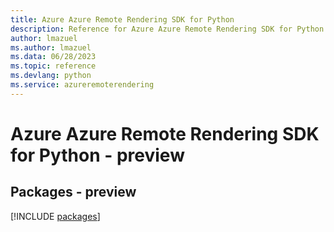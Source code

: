 ```yaml
---
title: Azure Azure Remote Rendering SDK for Python
description: Reference for Azure Azure Remote Rendering SDK for Python
author: lmazuel
ms.author: lmazuel
ms.data: 06/28/2023
ms.topic: reference
ms.devlang: python
ms.service: azureremoterendering
---
```

# Azure Azure Remote Rendering SDK for Python - preview
## Packages - preview
[!INCLUDE [packages](azure-remote-rendering-index.md)]